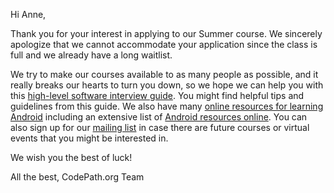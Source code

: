 Hi Anne,

Thank you for your interest in applying to our Summer course. We sincerely apologize that we cannot accommodate your application since the class is full and we already have a long waitlist.

We try to make our courses available to as many people as possible, and it really breaks our hearts to turn you down, so we hope we can help you with this [high-level software interview guide](https://hackmd.io/@nesquena/HJN9k17sm?type=view). You might find helpful tips and guidelines from this guide. We also have many [online resources for learning Android](https://support.codepath.com/knowledge_base/topics/how-can-i-get-started-learning-android-development-online) including an extensive list of [Android resources online](http://guides.codepath.com/android/Beginning-Android-Resources#beginning-android-resources). You can also sign up for our [mailing list](https://share.hsforms.com/1eg_EOoQpR4ObU4s8fUES2Q36gst) in case there are future courses or virtual events that you might be interested in.

We wish you the best of luck!

All the best,
CodePath.org Team
